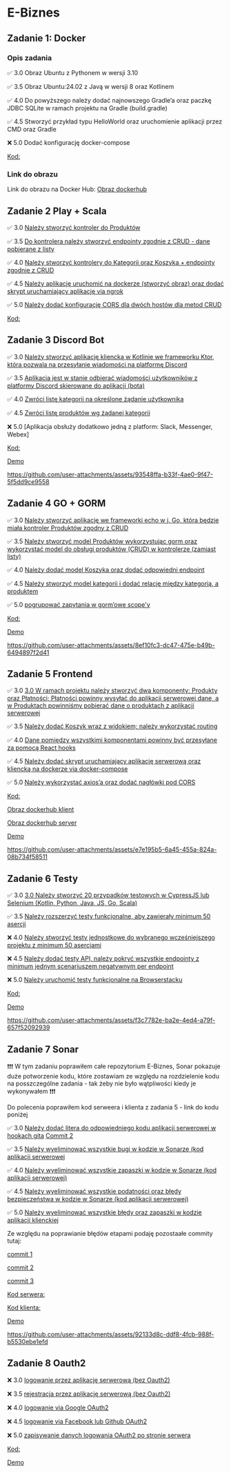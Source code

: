 # E-Biznes

## Zadanie 1: Docker

### Opis zadania

✅ 3.0 Obraz Ubuntu z Pythonem w wersji 3.10

✅ 3.5 Obraz Ubuntu:24.02 z Javą w wersji 8 oraz Kotlinem

✅ 4.0 Do powyższego należy dodać najnowszego Gradle’a oraz paczkę JDBC SQLite w ramach projektu na Gradle (build.gradle)

✅ 4.5 Stworzyć przykład typu HelloWorld oraz uruchomienie aplikacji przez CMD oraz Gradle

❌ 5.0 Dodać konfigurację docker-compose

[Kod:](https://github.com/Ziol3k/E-Biznes/tree/master/docker_project_1/app)

### Link do obrazu

Link do obrazu na Docker Hub: [Obraz dockerhub](https://hub.docker.com/r/ziol3k/ex1-image)

## Zadanie 2 Play + Scala

✅ 3.0 [Należy stworzyć kontroler do Produktów](https://github.com/Ziol3k/E-Biznes/commit/9382c9765e87b35db04b9e3245b5b17a2b063a2e)

✅ 3.5 [Do kontrolera należy stworzyć endpointy zgodnie z CRUD - dane pobierane z listy](https://github.com/Ziol3k/E-Biznes/commit/06a01831855dca412e6c354ce9d1395e2f092ca3)

✅ 4.0  [Należy stworzyć kontrolery do Kategorii oraz Koszyka + endpointy zgodnie z CRUD](https://github.com/Ziol3k/E-Biznes/commit/857f153e93c12070fb525bfbccbbe63cd9db79dc#diff-49d22ae5b3cc23b77fa7c01b235c6729f858baf4a980d49318ac41b78086d373)

✅ 4.5 [Należy aplikację uruchomić na dockerze (stworzyć obraz) oraz dodać skrypt uruchamiający aplikację via ngrok](https://github.com/Ziol3k/E-Biznes/commit/e798dfd629cdaca3f24b3b108ea63fa245b6ec3c)

✅ 5.0 [Należy dodać konfigurację CORS dla dwóch hostów dla metod CRUD](https://github.com/Ziol3k/E-Biznes/commit/b6165e169bd2be45d51fa35e1dcad8cd7904c5d0)

[Kod:](https://github.com/Ziol3k/E-Biznes/tree/master/Scala/playapp)


## Zadanie 3 Discord Bot

✅ 3.0 [Należy stworzyć aplikację kliencką w Kotlinie we frameworku Ktor, która pozwala na przesyłanie wiadomości na platformę Discord](https://github.com/Ziol3k/E-Biznes/commit/5698c64e8142bafebab8c57422caec1656eca4f6)

✅ 3.5 [Aplikacja jest w stanie odbierać wiadomości użytkowników z platformy Discord skierowane do aplikacji (bota)](https://github.com/Ziol3k/E-Biznes/commit/d755ae6fcb1f343051f150f81233a6a27039dc2e)

✅ 4.0  [Zwróci listę kategorii na określone żądanie użytkownika](https://github.com/Ziol3k/E-Biznes/commit/ec2a50a14b6d08c0256323f3644a7bc0ae05a5ec)

✅ 4.5 [Zwróci listę produktów wg żądanej kategorii](https://github.com/Ziol3k/E-Biznes/commit/a1e2e4a52f8c9f7f33fd55d0fa19b2acfc198f5d)

❌ 5.0 [Aplikacja obsłuży dodatkowo jedną z platform: Slack, Messenger, Webex]

[Kod:](https://github.com/Ziol3k/E-Biznes/tree/master/DiscordBot/src/main/kotlin)

[Demo](Demos/Demo_zadanie_3.mp4)


https://github.com/user-attachments/assets/93548ffa-b33f-4ae0-9f47-5f5dd9ce9558



## Zadanie 4 GO + GORM

✅ 3.0 [Należy stworzyć aplikację we frameworki echo w j. Go, która będzie miała kontroler Produktów zgodny z CRUD](https://github.com/Ziol3k/E-Biznes/commit/682e9b5da0fd94e9948e023d2cc6563117d8ef23)

✅ 3.5 [Należy stworzyć model Produktów wykorzystując gorm oraz wykorzystać model do obsługi produktów (CRUD) w kontrolerze (zamiast listy)](https://github.com/Ziol3k/E-Biznes/commit/682e9b5da0fd94e9948e023d2cc6563117d8ef23)

✅ 4.0  [Należy dodać model Koszyka oraz dodać odpowiedni endpoint](https://github.com/Ziol3k/E-Biznes/commit/e39431f27b683df669f8b5f58562fc72748058d3)

✅ 4.5 [Należy stworzyć model kategorii i dodać relację między kategorią, a produktem](https://github.com/Ziol3k/E-Biznes/commit/f9fe1f73bc53dede97daa8c0791922eb3bcf358b)

✅ 5.0 [pogrupować zapytania w gorm’owe scope'y](https://github.com/Ziol3k/E-Biznes/commit/8e9a64e30a4137597ff5fe3827d6049b59b847bf)

[Kod:](https://github.com/Ziol3k/E-Biznes/tree/master/Go_GROM)

[Demo](https://github.com/Ziol3k/E-Biznes/blob/master/Demos/Zadanie_4_Demo.mp4)


https://github.com/user-attachments/assets/8ef10fc3-dc47-475e-b49b-6494897f2d41


## Zadanie 5 Frontend

✅ 3.0 [3.0 W ramach projektu należy stworzyć dwa komponenty: Produkty oraz Płatności; Płatności powinny wysyłać do aplikacji serwerowej dane, a w Produktach powinniśmy pobierać dane o produktach z aplikacji serwerowej](https://github.com/Ziol3k/E-Biznes/commit/4c306deb30fc9a89256c29d74420425efb64bc1c)

✅ 3.5 [Należy dodać Koszyk wraz z widokiem; należy wykorzystać routing](https://github.com/Ziol3k/E-Biznes/commit/66aca90a34766e1e784c121ac0f05b779fea1515)

✅ 4.0  [Dane pomiędzy wszystkimi komponentami powinny być przesyłane za pomocą React hooks](https://github.com/Ziol3k/E-Biznes/commit/66aca90a34766e1e784c121ac0f05b779fea1515)

✅ 4.5 [Należy dodać skrypt uruchamiający aplikację serwerową oraz kliencką na dockerze via docker-compose](https://github.com/Ziol3k/E-Biznes/commit/4c8dec64174026954fe697981d1e54a3fa820679)

✅ 5.0 [Należy wykorzystać axios’a oraz dodać nagłówki pod CORS](https://github.com/Ziol3k/E-Biznes/commit/4c8dec64174026954fe697981d1e54a3fa820679)

[Kod:](https://github.com/Ziol3k/E-Biznes/tree/master/React)

[Obraz dockerhub klient](https://hub.docker.com/r/ziol3k/react-client)

[Obraz dockerhub server](https://hub.docker.com/r/ziol3k/react-server)

[Demo](Demos/Demo_zadanie_5.mp4)


https://github.com/user-attachments/assets/e7e195b5-6a45-455a-824a-08b734f58511


## Zadanie 6 Testy

✅ 3.0 [3.0 Należy stworzyć 20 przypadków testowych w CypressJS lub Selenium (Kotlin, Python, Java, JS, Go, Scala)](https://github.com/Ziol3k/E-Biznes/commit/7a93896fc03c7d15bb964c5ea0a43a623e07a120)

✅ 3.5 [Należy rozszerzyć testy funkcjonalne, aby zawierały minimum 50 asercji](https://github.com/Ziol3k/E-Biznes/commit/7a93896fc03c7d15bb964c5ea0a43a623e07a120)

❌ 4.0  [Należy stworzyć testy jednostkowe do wybranego wcześniejszego projektu z minimum 50 asercjami]()

❌ 4.5 [Należy dodać testy API, należy pokryć wszystkie endpointy z minimum jednym scenariuszem negatywnym per endpoint]()

❌ 5.0 [Należy uruchomić testy funkcjonalne na Browserstacku]()

[Kod:](https://github.com/Ziol3k/E-Biznes/tree/master/tests)

[Demo](Demos/Demo_zadanie_6.mp4)


https://github.com/user-attachments/assets/f3c7782e-ba2e-4ed4-a79f-657f52092939


## Zadanie 7 Sonar
❗❗❗ W tym zadaniu poprawiłem całe repozytorium E-Biznes, Sonar pokazuje duże potworzenie kodu, które zostawiam ze względu na rozdzielenie kodu na posszczególne zadania - tak żeby nie było wątpliwości kiedy je wykonywałem ❗❗❗

Do polecenia poprawiłem kod serweera i klienta z zadania 5 - link do kodu poniżej

✅ 3.0 [Należy dodać litera do odpowiedniego kodu aplikacji serwerowej w hookach gita](https://github.com/Ziol3k/E-Biznes/commit/a84fb54511591c708747e3e283a4deee33579245)
    [Commit 2](https://github.com/Ziol3k/E-Biznes/commit/9b0f834624493c8c7079a96bbed1d993c5a3672e)

✅ 3.5 [Należy wyeliminować wszystkie bugi w kodzie w Sonarze (kod aplikacji serwerowej](https://github.com/Ziol3k/E-Biznes/commit/5c59c48c06dffaee9d1487c9f857b728e78112b2)

✅ 4.0  [Należy wyeliminować wszystkie zapaszki w kodzie w Sonarze (kod aplikacji serwerowej)](https://github.com/Ziol3k/E-Biznes/commit/5c59c48c06dffaee9d1487c9f857b728e78112b2)

✅ 4.5 [Należy wyeliminować wszystkie podatności oraz błędy bezpieczeństwa w kodzie w Sonarze (kod aplikacji serwerowej)](https://github.com/Ziol3k/E-Biznes/commit/5c59c48c06dffaee9d1487c9f857b728e78112b2)

✅ 5.0 [Należy wyeliminować wszystkie błędy oraz zapaszki w kodzie aplikacji klienckiej](https://github.com/Ziol3k/E-Biznes/commit/5c59c48c06dffaee9d1487c9f857b728e78112b2)

Ze względu na poprawianie błędów etapami podaję pozostaałe commity tutaj:

[commit 1](https://github.com/Ziol3k/E-Biznes/commit/e6f1acaeb52a481dc8d1df0099aac6a7bce5a39f)

[commit 2](https://github.com/Ziol3k/E-Biznes/commit/d734ed8ea485c784f229ca4463eca78b79532b82)

[commit 3](https://github.com/Ziol3k/E-Biznes/commit/44d14d60e124ea89b5a87c5dc731dd399696f77b)

[Kod serwera:](https://github.com/Ziol3k/E-Biznes/tree/master/React/server)

[Kod klienta:](https://github.com/Ziol3k/E-Biznes/tree/master/React/client)

[Demo](Demos/Demo_zadanie_7.mp4)


https://github.com/user-attachments/assets/92133d8c-ddf8-4fcb-988f-b5530ebe1efd


## Zadanie 8 Oauth2

❌ 3.0 [logowanie przez aplikację serwerową (bez Oauth2)]()

❌ 3.5 [rejestracja przez aplikację serwerową (bez Oauth2)]()

❌ 4.0  [logowanie via Google OAuth2]()

❌ 4.5 [logowanie via Facebook lub Github OAuth2]()

❌ 5.0 [zapisywanie danych logowania OAuth2 po stronie serwera]()

[Kod:]()

[Demo]()
